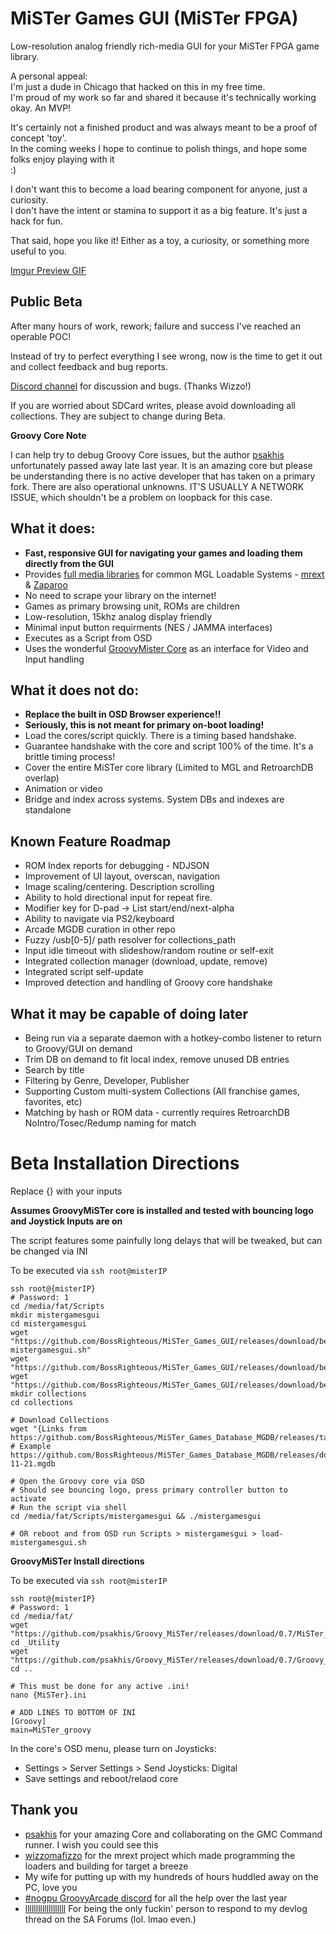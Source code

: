# MiSTer Games GUI (MiSTer FPGA)

Low-resolution analog friendly rich-media GUI for your MiSTer FPGA game library.

A personal appeal: \
I'm just a dude in Chicago that hacked on this in my free time. \
I'm proud of my work so far and shared it because it's technically working okay. An MVP!

It's certainly not a finished product and was always meant to be a proof of concept 'toy'. \
In the coming weeks I hope to continue to polish things, and hope some folks enjoy playing with it \
:)

I don't want this to become a load bearing component for anyone, just a curiosity. \
I don't have the intent or stamina to support it as a big feature. It's just a hack for fun.

That said, hope you like it! Either as a toy, a curiosity, or something more useful to you.


[Imgur Preview GIF](https://imgur.com/a/mister-gui-wip-2025-01-05-1xgubYu)

## Public Beta

After many hours of work, rework; failure and success I've reached an operable POC!

Instead of try to perfect everything I see wrong, now is the time to get it out and collect feedback and bug reports.

[Discord channel](https://discord.com/channels/1136235625486487622/1329587234558705724) for discussion and bugs. (Thanks Wizzo!)

If you are worried about SDCard writes, please avoid downloading all collections. They are subject to change during Beta.

**Groovy Core Note**

I can help try to debug Groovy Core issues, but the author [psakhis](https://github.com/psakhis) unfortunately passed away late last year. It is an amazing core but please be understanding there is no active developer that has taken on a primary fork. There are also operational unknowns. IT'S USUALLY A NETWORK ISSUE, which shouldn't be a problem on loopback for this case.



## What it does:

- **Fast, responsive GUI for navigating your games and loading them directly from the GUI**
- Provides [full media libraries](https://github.com/BossRighteous/MiSTer_Games_Database_MGDB) for common MGL Loadable Systems - [mrext](https://github.com/wizzomafizzo/mrext) & [Zaparoo](https://github.com/ZaparooProject/zaparoo-core)
- No need to scrape your library on the internet!
- Games as primary browsing unit, ROMs are children
- Low-resolution, 15khz analog display friendly
- Minimal input button requirments (NES / JAMMA interfaces)
- Executes as a Script from OSD
- Uses the wonderful [GroovyMister Core](https://github.com/psakhis/Groovy_MiSTer) as an interface for Video and Input handling

## What it does not do:

- **Replace the built in OSD Browser experience!!**
- **Seriously, this is not meant for primary on-boot loading!**
- Load the cores/script quickly. There is a timing based handshake.
- Guarantee handshake with the core and script 100% of the time. It's a brittle timing process!
- Cover the entire MiSTer core library (Limited to MGL and RetroarchDB overlap)
- Animation or video
- Bridge and index across systems. System DBs and indexes are standalone

## Known Feature Roadmap

- ROM Index reports for debugging - NDJSON
- Improvement of UI layout, overscan, navigation
- Image scaling/centering. Description scrolling
- Ability to hold directional input for repeat fire.
- Modifier key for D-pad -> List start/end/next-alpha
- Ability to navigate via PS2/keyboard
- Arcade MGDB curation in other repo
- Fuzzy /usb[0-5]/ path resolver for collections_path
- Input idle timeout with slideshow/random routine or self-exit
- Integrated collection manager (download, update, remove)
- Integrated script self-update
- Improved detection and handling of Groovy core handshake

## What it may be capable of doing later

- Being run via a separate daemon with a hotkey-combo listener to return to Groovy/GUI on demand
- Trim DB on demand to fit local index, remove unused DB entries
- Search by title
- Filtering by Genre, Developer, Publisher
- Supporting Custom multi-system Collections (All franchise games, favorites, etc)
- Matching by hash or ROM data - currently requires RetroarchDB NoIntro/Tosec/Redump naming for match


# Beta Installation Directions

Replace {} with your inputs

**Assumes GroovyMiSTer core is installed and tested with bouncing logo and Joystick Inputs are on**

The script features some painfully long delays that will be tweaked, but can be changed via INI

To be executed via `ssh root@misterIP`
```
ssh root@{misterIP}
# Password: 1
cd /media/fat/Scripts
mkdir mistergamesgui
cd mistergamesgui
wget "https://github.com/BossRighteous/MiSTer_Games_GUI/releases/download/beta/load-mistergamesgui.sh"
wget "https://github.com/BossRighteous/MiSTer_Games_GUI/releases/download/beta/mistergamesgui"
wget "https://github.com/BossRighteous/MiSTer_Games_GUI/releases/download/beta/mistergamesgui.ini"
mkdir collections
cd collections

# Download Collections
wget "{Links from https://github.com/BossRighteous/MiSTer_Games_Database_MGDB/releases/tag/latest}"
# Example https://github.com/BossRighteous/MiSTer_Games_Database_MGDB/releases/download/latest/SNES.Console.1990-11-21.mgdb

# Open the Groovy core via OSD
# Should see bouncing logo, press primary controller button to activate
# Run the script via shell
cd /media/fat/Scripts/mistergamesgui && ./mistergamesgui

# OR reboot and from OSD run Scripts > mistergamesgui > load-mistergamesgui.sh
```

**GroovyMiSTer Install directions**

To be executed via `ssh root@misterIP`
```
ssh root@{misterIP}
# Password: 1
cd /media/fat/
wget "https://github.com/psakhis/Groovy_MiSTer/releases/download/0.7/MiSTer_groovy"
cd _Utility
wget "https://github.com/psakhis/Groovy_MiSTer/releases/download/0.7/Groovy_20240922.rbf"
cd ..

# This must be done for any active .ini!
nano {MiSTer}.ini

# ADD LINES TO BOTTOM OF INI
[Groovy]
main=MiSTer_groovy
```
In the core's OSD menu, please turn on Joysticks:
- Settings > Server Settings > Send Joysticks: Digital
- Save settings and reboot/relaod core

## Thank you
- [psakhis](https://github.com/psakhis) for your amazing Core and collaborating on the GMC Command runner. I wish you could see this
- [wizzomafizzo](https://wizzo.dev/) for the mrext project which made programming the loaders and building for target a breeze
- My wife for putting up with my hundreds of hours huddled away on the PC, love you
- [#nogpu GroovyArcade discord](https://discord.com/channels/649595547308785664/1030412595884204082) for all the help over the last year
- [lllllllllllllllllll](https://forums.somethingawful.com/showthread.php?threadid=4058840#post542644664) For being the only fuckin' person to respond to my devlog thread on the SA Forums (lol. lmao even.)